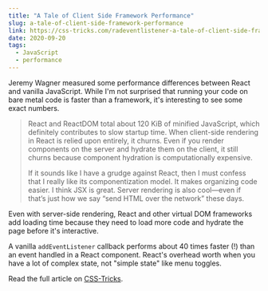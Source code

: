 ```yaml
---
title: "A Tale of Client Side Framework Performance"
slug: a-tale-of-client-side-framework-performance
link: https://css-tricks.com/radeventlistener-a-tale-of-client-side-framework-performance/
date: 2020-09-20
tags:
  - JavaScript
  - performance
---
```


Jeremy Wagner measured some performance differences between React and vanilla JavaScript. While I'm not surprised that running your code on bare metal code is faster than a framework, it's interesting to see some exact numbers.

> React and ReactDOM total about 120 KiB of minified JavaScript, which definitely contributes to slow startup time. When client-side rendering in React is relied upon entirely, it churns. Even if you render components on the server and hydrate them on the client, it still churns because component hydration is computationally expensive.
>
> If it sounds like I have a grudge against React, then I must confess that I really like its componentization model. It makes organizing code easier. I think JSX is great. Server rendering is also cool—even if that’s just how we say “send HTML over the network” these days.

Even with server-side rendering, React and other virtual DOM frameworks add loading time because they need to load more code and hydrate the page before it's interactive.

A vanilla `addEventListener` callback performs about 40 times faster (!) than an event handled in a React component. React's overhead worth when you have a lot of complex state, not "simple state" like menu toggles.

Read the full article on [CSS-Tricks](https://css-tricks.com/radeventlistener-a-tale-of-client-side-framework-performance/).
